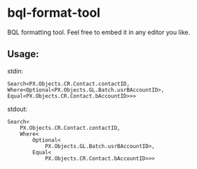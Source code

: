 bql-format-tool
===============

BQL formatting tool.
Feel free to embed it in any editor you like.

Usage:
------

stdin:
```
Search<PX.Objects.CR.Contact.contactID, Where<Optional<PX.Objects.GL.Batch.usrBAccountID>, Equal<PX.Objects.CR.Contact.bAccountID>>>
```

stdout:
```
Search<
    PX.Objects.CR.Contact.contactID,
    Where<
        Optional<
            PX.Objects.GL.Batch.usrBAccountID>,
        Equal<
            PX.Objects.CR.Contact.bAccountID>>>
```
